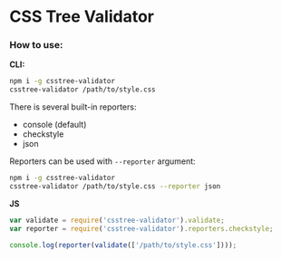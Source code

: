 # CSS Tree Validator

### How to use:
**CLI:**
```bash
npm i -g csstree-validator
csstree-validator /path/to/style.css
```
There is several built-in reporters:
- console (default)
- checkstyle
- json

Reporters can be used with `--reporter` argument:
```bash
npm i -g csstree-validator
csstree-validator /path/to/style.css --reporter json
```

**JS**
```js
var validate = require('csstree-validator').validate;
var reporter = require('csstree-validator').reporters.checkstyle;

console.log(reporter(validate(['/path/to/style.css'])));
```